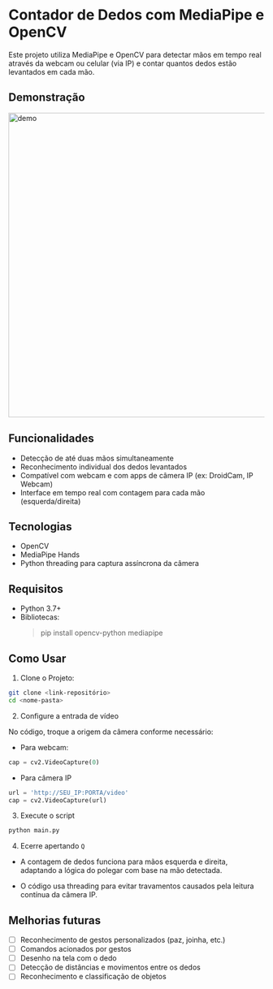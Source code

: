 # Contador de Dedos com MediaPipe e OpenCV

Este projeto utiliza MediaPipe e OpenCV para detectar mãos em tempo real através da webcam ou celular (via IP) e contar quantos dedos estão levantados em cada mão.

## Demonstração

<img src="./img/ezgif-4e44264dd77714.gif" alt="demo" width="600" align="center" />

## Funcionalidades

- Detecção de até duas mãos simultaneamente
- Reconhecimento individual dos dedos levantados
- Compatível com webcam e com apps de câmera IP (ex: DroidCam, IP Webcam)
- Interface em tempo real com contagem para cada mão (esquerda/direita)

## Tecnologias

- OpenCV
- MediaPipe Hands
- Python threading para captura assíncrona da câmera

## Requisitos

- Python 3.7+
- Bibliotecas:
    > pip install opencv-python mediapipe

## Como Usar

1. Clone o Projeto:
``` bash
git clone <link-repositório>
cd <nome-pasta>
```

2. Configure a entrada de vídeo

No código, troque a origem da câmera conforme necessário:

- Para webcam:
``` python
cap = cv2.VideoCapture(0)
```

- Para câmera IP
``` python
url = 'http://SEU_IP:PORTA/video'
cap = cv2.VideoCapture(url)
```

3. Execute o script
``` bash
python main.py
```

4. Ecerre apertando `Q`

- A contagem de dedos funciona para mãos esquerda e direita, adaptando a lógica do polegar com base na mão detectada.

- O código usa threading para evitar travamentos causados pela leitura contínua da câmera IP.

## Melhorias futuras

- [ ] Reconhecimento de gestos personalizados (paz, joinha, etc.)
- [ ] Comandos acionados por gestos
- [ ] Desenho na tela com o dedo
- [ ] Detecção de distâncias e movimentos entre os dedos
- [ ] Reconhecimento e classificação de objetos
